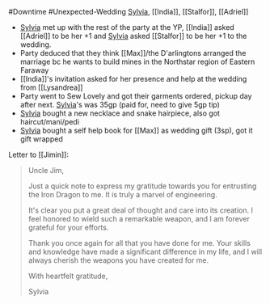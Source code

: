 #Downtime #Unexpected-Wedding
[Sylvia](Sylvia.md), [[India]], [[Stalfor]], [[Adriel]]

- [Sylvia](Sylvia.md) met up with the rest of the party at the YP, [[India]] asked [[Adriel]] to be her +1 and [Sylvia](Sylvia.md) asked [[Stalfor]] to be her +1 to the wedding.
- Party deduced that they think [[Max]]/the D'arlingtons arranged the marriage bc he wants to build mines in the Northstar region of Eastern Faraway
- [[India]]'s invitation asked for her presence and help at the wedding from [[Lysandrea]]
- Party went to Sew Lovely and got their garments ordered, pickup day after next. [Sylvia](Sylvia.md)'s was 35gp (paid for, need to give 5gp tip)
- [Sylvia](Sylvia.md) bought a new necklace and snake hairpiece, also got haircut/mani/pedi
- [Sylvia](Sylvia.md) bought a self help book for [[Max]] as wedding gift (3sp), got it gift wrapped

Letter to [[Jimin]]:
> Uncle Jim,
> 
> Just a quick note to express my gratitude towards you for entrusting the Iron Dragon to me. It is truly a marvel of engineering.
> 
> It's clear you put a great deal of thought and care into its creation. I feel honored to wield such a remarkable weapon, and I am forever grateful for your efforts.
> 
> Thank you once again for all that you have done for me. Your skills and knowledge have made a significant difference in my life, and I will always cherish the weapons you have created for me.
> 
> With heartfelt gratitude,
> 
> Sylvia